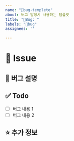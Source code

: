 ```yaml
---
name: "🐛bug-templete"
about: 버그 발생시 사용하는 템플릿
title: "🐛Bug: "
labels: "🐛bug"
assignees: ''

---
```


# 🚀 Issue

## 🌟 버그 설명
<!-- 버그 내용을 설명해주세요. -->

## ✅ Todo

- [ ] 버그 내용 1
- [ ] 버그 내용 2

## ⭐️ 추가 정보
<!-- 추가로 공유할 정보를 알려주세요. -->
